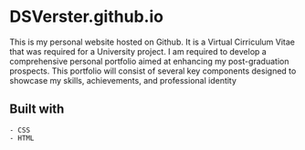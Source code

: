 # DSVerster.github.io

This is my personal website hosted on Github. It is a Virtual Cirriculum Vitae that was required for a University project.
I am required to develop a comprehensive personal portfolio aimed at enhancing my post-graduation prospects. This portfolio will consist of several key components designed to showcase my skills, achievements, and professional identity

## Built with
    - CSS
    - HTML
